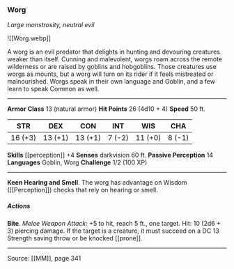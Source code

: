 ### Worg
_Large monstrosity, neutral evil_

![[Worg.webp]]

A worg is an evil predator that delights in hunting and devouring creatures weaker than itself. Cunning and malevolent, worgs roam across the remote wilderness or are raised by goblins and hobgoblins. Those creatures use worgs as mounts, but a worg will turn on its rider if it feels mistreated or malnourished. Worgs speak in their own language and Goblin, and a few learn to speak Common as well.





---

**Armor Class** 13 (natural armor)
**Hit Points** 26 (4d10 + 4)
**Speed** 50 ft.

| STR     | DEX     | CON     | INT     | WIS     | CHA     |
|---------|---------|---------|---------|---------|---------|
| 16 (+3) | 13 (+1) | 13 (+1) | 7 (-2) | 11 (+0) | 8 (-1) |

**Skills** [[perception]] +4
**Senses** darkvision 60 ft.
**Passive Perception** 14
**Languages** Goblin, Worg
**Challenge** 1/2 (100 XP)

---

**Keen Hearing and Smell**. The worg has advantage on Wisdom ([[Perception]]) checks that rely on hearing or smell.

##### Actions
**Bite**. _Melee Weapon Attack:_ +5 to hit, reach 5 ft., one target. Hit: 10 (2d6 + 3) piercing damage. If the target is a creature, it must succeed on a DC 13 Strength saving throw or be knocked [[prone]].


---

Source: [[MM]], page 341